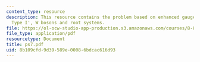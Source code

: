 ```yaml
---
content_type: resource
description: This resource contains the problem based on enhanced gauge groups in
  Type I', W bosons and root systems.
file: https://ol-ocw-studio-app-production.s3.amazonaws.com/courses/8-871-selected-topics-in-theoretical-particle-physics-branes-and-gauge-theory-dynamics-fall-2004/8b109cfd9d39589e00086bdcac616d93_ps7.pdf
file_type: application/pdf
resourcetype: Document
title: ps7.pdf
uid: 8b109cfd-9d39-589e-0008-6bdcac616d93
---
```

